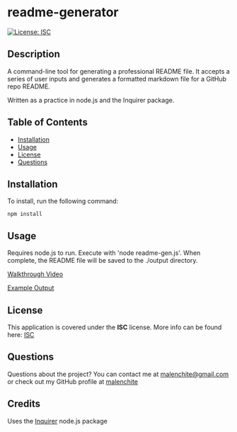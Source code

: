 # readme-generator  
[![License: ISC](https://img.shields.io/badge/License-ISC-blue.svg)](https://opensource.org/licenses/ISC)
## Description
A command-line tool for generating a professional README file. It accepts a series of user inputs and generates a formatted markdown file for a GitHub repo README.

Written as a practice in node.js and the Inquirer package.

## Table of Contents
* [Installation](#Installation)
* [Usage](#Usage)
* [License](#License)
* [Questions](#Questions)

## Installation
To install, run the following command:  
```
npm install
```

## Usage
Requires node.js to run. Execute with 'node readme-gen.js'. When complete, the README file will be saved to the ./output directory.

[Walkthrough Video](https://drive.google.com/file/d/1jQFSG_5gm_9Mk2T2rYvky7Spf81kIlVZ/view?usp=sharing)

[Example Output](https://github.com/malenchite/readme-generator/blob/main/example/README.md)

## License  
This application is covered under the **ISC** license. More info can be found here: [ISC](https://opensource.org/licenses/ISC)

## Questions
Questions about the project? You can contact me at malenchite@gmail.com or check out my GitHub profile at [malenchite](https://github.com/malenchite)

## Credits
Uses the [Inquirer](https://www.npmjs.com/package/inquirer) node.js package

